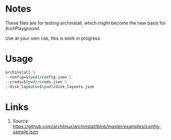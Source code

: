 # Notes

These files are for testing archinstall, which might become the new basis for ArchPlayground.

Use at your own risk, this is work in progress.

# Usage

```bash
archinstall \
--config=$(pwd)/config.json \
--creds=$(pwd)/creds.json \
--disk_layouts=$(pwd)/disk_layouts.json
```

# Links

1. Source: https://github.com/archlinux/archinstall/blob/master/examples/config-sample.json
